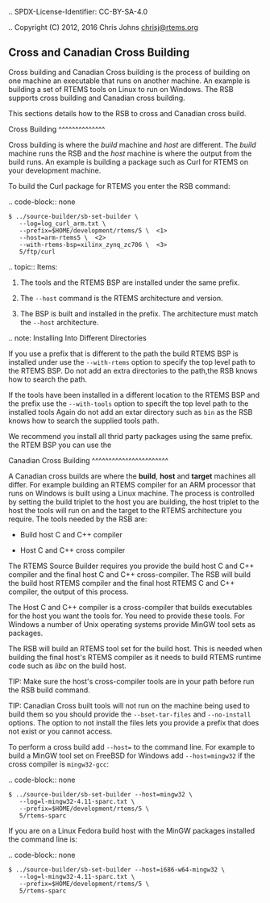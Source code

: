 .. SPDX-License-Identifier: CC-BY-SA-4.0

.. Copyright (C) 2012, 2016 Chris Johns <chrisj@rtems.org>

Cross and Canadian Cross Building
---------------------------------

Cross building and Canadian Cross building is the process of building on one
machine an executable that runs on another machine. An example is building a
set of RTEMS tools on Linux to run on Windows. The RSB supports cross building
and Canadian cross building.

This sections details how to the RSB to cross and Canadian cross build.

Cross Building
^^^^^^^^^^^^^^

Cross building is where the *build* machine and *host* are different. The
*build* machine runs the RSB and the *host* machine is where the output from
the build runs. An example is building a package such as Curl for RTEMS on your
development machine.

To build the Curl package for RTEMS you enter the RSB command:

.. code-block:: none

    $ ../source-builder/sb-set-builder \
       --log=log_curl_arm.txt \
       --prefix=$HOME/development/rtems/5 \  <1>
       --host=arm-rtems5 \  <2>
       --with-rtems-bsp=xilinx_zynq_zc706 \  <3>
       5/ftp/curl

.. topic:: Items:

  1. The tools and the RTEMS BSP are installed under the same prefix.

  2. The ``--host`` command is the RTEMS architecture and version.

  3. The BSP is built and installed in the prefix. The architecture must match
     the ``--host`` architecture.

.. note: Installing Into Different Directories

  If you use a prefix that is different to the path the build RTEMS BSP is
  installed under use the ``--with-rtems`` option to specify the top level path
  to the RTEMS BSP. Do not add an extra directories to the path,the RSB knows
  how to search the path.

  If the tools have been installed in a different location to the RTEMS BSP and
  the prefix use the ``--with-tools`` option to specift the top level path to
  the installed tools Again do not add an extar directory such as ``bin`` as
  the RSB knows how to search the supplied tools path.

  We recommend you install all thrid party packages using the same prefix.
  the RTEM BSP you can use the

Canadian Cross Building
^^^^^^^^^^^^^^^^^^^^^^^

A Canadian cross builds are where the **build**, **host** and **target**
machines all differ. For example building an RTEMS compiler for an ARM
processor that runs on Windows is built using a Linux machine. The process is
controlled by setting the build triplet to the host you are building, the host
triplet to the host the tools will run on and the target to the RTEMS
architecture you require. The tools needed by the RSB are:

- Build host C and C++ compiler

- Host C and C++ cross compiler

The RTEMS Source Builder requires you provide the build host C and C++ compiler
and the final host C and C++ cross-compiler. The RSB will build the build host
RTEMS compiler and the final host RTEMS C and C++ compiler, the output of this
process.

The Host C and C++ compiler is a cross-compiler that builds executables for the
host you want the tools for. You need to provide these tools. For Windows a
number of Unix operating systems provide MinGW tool sets as packages.

The RSB will build an RTEMS tool set for the build host. This is needed when
building the final host's RTEMS compiler as it needs to build RTEMS runtime
code such as *libc* on the build host.

TIP: Make sure the host's cross-compiler tools are in your path before run the
RSB build command.

TIP: Canadian Cross built tools will not run on the machine being used to build
them so you should provide the ``--bset-tar-files`` and ``--no-install``
options. The option to not install the files lets you provide a prefix that
does not exist or you cannot access.

To perform a cross build add ``--host=`` to the command line. For example
to build a MinGW tool set on FreeBSD for Windows add ``--host=mingw32``
if the cross compiler is ``mingw32-gcc``:

.. code-block:: none

    $ ../source-builder/sb-set-builder --host=mingw32 \
       --log=l-mingw32-4.11-sparc.txt \
       --prefix=$HOME/development/rtems/5 \
       5/rtems-sparc

If you are on a Linux Fedora build host with the MinGW packages installed the
command line is:

.. code-block:: none

    $ ../source-builder/sb-set-builder --host=i686-w64-mingw32 \
       --log=l-mingw32-4.11-sparc.txt \
       --prefix=$HOME/development/rtems/5 \
       5/rtems-sparc
